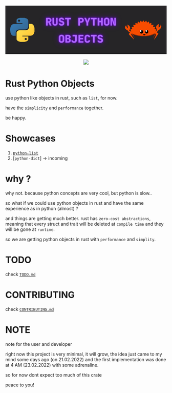 
![logo](https://github.com/alexzanderr/rust-python-objects/blob/main/static/img/logo/rust-python-objects-logo.png?raw=True)

<p align="center">
    <a href="https://choosealicense.com/licenses/mit/" alt="License: MIT">
        <img src="https://img.shields.io/badge/license-MIT-green.svg" />
    </a>
</p>



# Rust Python Objects
use python like objects in rust, such as `list`, for now.

have the `simplicity` and `performance` together.

be happy.


# Showcases
1. [`python-list`](https://github.com/alexzanderr/rust-python-objects/blob/main/docs/python_list/showcase.md)
2. [`python-dict`] -> incoming


# why ?
why not. because python concepts are very cool, but python is slow..

so what if we could use python objects in rust and have the same experience as in python (almost) ?

and things are getting much better. rust has `zero-cost abstractions`, meaning that every struct and trait will be deleted at `compile time` and they will be gone at `runtime`.

so we are getting python objects in rust with `performance` and `simplity`.


# TODO
check [`TODO.md`](https://github.com/alexzanderr/rust-python-objects/blob/main/TODO.md)


# CONTRIBUTING
check [`CONTRIBUTING.md`](https://github.com/alexzanderr/rust-python-objects/blob/main/CONTRIBUTING.md
)


# NOTE

note for the user and developer

right now this project is very minimal, it will grow, the idea just came to my mind some days ago (on 21.02.2022) and the first implementation was done at 4 AM (23.02.2022) with some adrenaline.

so for now dont expect too much of this crate

peace to you!